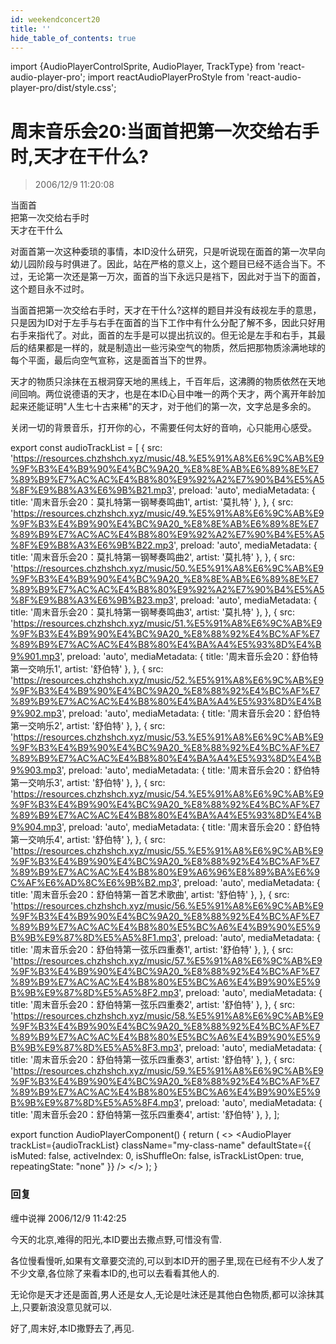 ```yaml
---
id: weekendconcert20
title: ''
hide_table_of_contents: true
---
```


import {AudioPlayerControlSprite, AudioPlayer, TrackType} from 'react-audio-player-pro';
import reactAudioPlayerProStyle from 'react-audio-player-pro/dist/style.css';

# 周末音乐会20:当面首把第一次交给右手时,天才在干什么?

> 2006/12/9 11:20:08

<div style={{color: '#00FF40', fontWeight: 'normal', fontSize: 'xxx-large', lineHeight: '110%', textAlign: 'center', marginBottom: '20px'}}>
当面首
</div>

<div style={{color: '#990033', fontWeight: 'normal', fontSize: 'xxx-large', lineHeight: '110%', textAlign: 'center', marginBottom: '20px'}}>
把第一次交给右手时
</div>

<div style={{color: '#FF0000', fontWeight: 'normal', fontSize: 'xxx-large', lineHeight: '110%', textAlign: 'center', marginBottom: '30px'}}>
天才在干什么
</div>

对面首第一次这种委琐的事情，本ID没什么研究，只是听说现在面首的第一次早向幼儿园阶段与时俱进了。因此，站在严格的意义上，这个题目已经不适合当下。不过，无论第一次还是第一万次，面首的当下永远只是裆下，因此对于当下的面首，这个题目永不过时。

当面首把第一次交给右手时，天才在干什么?这样的题目并没有歧视左手的意思，只是因为ID对于左手与右手在面首的当下工作中有什么分配了解不多，因此只好用右手来指代了。对此，面首的左手是可以提出抗议的。但无论是左手和右手，其最后的结果都是一样的，就是制造出一些污染空气的物质，然后把那物质涂满地球的每个平面，最后向空气宣称，这是面首当下的世界。

天才的物质只涂抹在五根洞穿天地的黑线上，千百年后，这沸腾的物质依然在天地间回响。两位说德语的天才，也是在本ID心目中唯一的两个天才，两个离开年龄加起来还能证明"人生七十古来稀"的天才，对于他们的第一次，文字总是多余的。

关闭一切的背景音乐，打开你的心，不需要任何太好的音响，心只能用心感受。

export const audioTrackList = [
 {
    src: 'https://resources.chzhshch.xyz/music/48.%E5%91%A8%E6%9C%AB%E9%9F%B3%E4%B9%90%E4%BC%9A20_%E8%8E%AB%E6%89%8E%E7%89%B9%E7%AC%AC%E4%B8%80%E9%92%A2%E7%90%B4%E5%A5%8F%E9%B8%A3%E6%9B%B21.mp3',
    preload: 'auto',
    mediaMetadata: {
      title: '周末音乐会20：莫扎特第一钢琴奏鸣曲1',
      artist: '莫扎特'
    },
  },
  {
    src: 'https://resources.chzhshch.xyz/music/49.%E5%91%A8%E6%9C%AB%E9%9F%B3%E4%B9%90%E4%BC%9A20_%E8%8E%AB%E6%89%8E%E7%89%B9%E7%AC%AC%E4%B8%80%E9%92%A2%E7%90%B4%E5%A5%8F%E9%B8%A3%E6%9B%B22.mp3',
    preload: 'auto',
    mediaMetadata: {
      title: '周末音乐会20：莫扎特第一钢琴奏鸣曲2',
      artist: '莫扎特'
    },
  },
  {
    src: 'https://resources.chzhshch.xyz/music/50.%E5%91%A8%E6%9C%AB%E9%9F%B3%E4%B9%90%E4%BC%9A20_%E8%8E%AB%E6%89%8E%E7%89%B9%E7%AC%AC%E4%B8%80%E9%92%A2%E7%90%B4%E5%A5%8F%E9%B8%A3%E6%9B%B23.mp3',
    preload: 'auto',
    mediaMetadata: {
      title: '周末音乐会20：莫扎特第一钢琴奏鸣曲3',
      artist: '莫扎特'
    },
  },
  {
    src: 'https://resources.chzhshch.xyz/music/51.%E5%91%A8%E6%9C%AB%E9%9F%B3%E4%B9%90%E4%BC%9A20_%E8%88%92%E4%BC%AF%E7%89%B9%E7%AC%AC%E4%B8%80%E4%BA%A4%E5%93%8D%E4%B9%901.mp3',
    preload: 'auto',
    mediaMetadata: {
      title: '周末音乐会20：舒伯特第一交响乐1',
      artist: '舒伯特'
    },
  },
  {
    src: 'https://resources.chzhshch.xyz/music/52.%E5%91%A8%E6%9C%AB%E9%9F%B3%E4%B9%90%E4%BC%9A20_%E8%88%92%E4%BC%AF%E7%89%B9%E7%AC%AC%E4%B8%80%E4%BA%A4%E5%93%8D%E4%B9%902.mp3',
    preload: 'auto',
    mediaMetadata: {
      title: '周末音乐会20：舒伯特第一交响乐2',
      artist: '舒伯特'
    },
  },
  {
    src: 'https://resources.chzhshch.xyz/music/53.%E5%91%A8%E6%9C%AB%E9%9F%B3%E4%B9%90%E4%BC%9A20_%E8%88%92%E4%BC%AF%E7%89%B9%E7%AC%AC%E4%B8%80%E4%BA%A4%E5%93%8D%E4%B9%903.mp3',
    preload: 'auto',
    mediaMetadata: {
      title: '周末音乐会20：舒伯特第一交响乐3',
      artist: '舒伯特'
    },
  },
  {
    src: 'https://resources.chzhshch.xyz/music/54.%E5%91%A8%E6%9C%AB%E9%9F%B3%E4%B9%90%E4%BC%9A20_%E8%88%92%E4%BC%AF%E7%89%B9%E7%AC%AC%E4%B8%80%E4%BA%A4%E5%93%8D%E4%B9%904.mp3',
    preload: 'auto',
    mediaMetadata: {
      title: '周末音乐会20：舒伯特第一交响乐4',
      artist: '舒伯特'
    },
  },
  {
    src: 'https://resources.chzhshch.xyz/music/55.%E5%91%A8%E6%9C%AB%E9%9F%B3%E4%B9%90%E4%BC%9A20_%E8%88%92%E4%BC%AF%E7%89%B9%E7%AC%AC%E4%B8%80%E9%A6%96%E8%89%BA%E6%9C%AF%E6%AD%8C%E6%9B%B2.mp3',
    preload: 'auto',
    mediaMetadata: {
      title: '周末音乐会20：舒伯特第一首艺术歌曲',
      artist: '舒伯特'
    },
  },
  {
    src: 'https://resources.chzhshch.xyz/music/56.%E5%91%A8%E6%9C%AB%E9%9F%B3%E4%B9%90%E4%BC%9A20_%E8%88%92%E4%BC%AF%E7%89%B9%E7%AC%AC%E4%B8%80%E5%BC%A6%E4%B9%90%E5%9B%9B%E9%87%8D%E5%A5%8F1.mp3',
    preload: 'auto',
    mediaMetadata: {
      title: '周末音乐会20：舒伯特第一弦乐四重奏1',
      artist: '舒伯特'
    },
  },
  {
    src: 'https://resources.chzhshch.xyz/music/57.%E5%91%A8%E6%9C%AB%E9%9F%B3%E4%B9%90%E4%BC%9A20_%E8%88%92%E4%BC%AF%E7%89%B9%E7%AC%AC%E4%B8%80%E5%BC%A6%E4%B9%90%E5%9B%9B%E9%87%8D%E5%A5%8F2.mp3',
    preload: 'auto',
    mediaMetadata: {
      title: '周末音乐会20：舒伯特第一弦乐四重奏2',
      artist: '舒伯特'
    },
  },
  {
    src: 'https://resources.chzhshch.xyz/music/58.%E5%91%A8%E6%9C%AB%E9%9F%B3%E4%B9%90%E4%BC%9A20_%E8%88%92%E4%BC%AF%E7%89%B9%E7%AC%AC%E4%B8%80%E5%BC%A6%E4%B9%90%E5%9B%9B%E9%87%8D%E5%A5%8F3.mp3',
    preload: 'auto',
    mediaMetadata: {
      title: '周末音乐会20：舒伯特第一弦乐四重奏3',
      artist: '舒伯特'
    },
  },
  {
    src: 'https://resources.chzhshch.xyz/music/59.%E5%91%A8%E6%9C%AB%E9%9F%B3%E4%B9%90%E4%BC%9A20_%E8%88%92%E4%BC%AF%E7%89%B9%E7%AC%AC%E4%B8%80%E5%BC%A6%E4%B9%90%E5%9B%9B%E9%87%8D%E5%A5%8F4.mp3',
    preload: 'auto',
    mediaMetadata: {
      title: '周末音乐会20：舒伯特第一弦乐四重奏4',
      artist: '舒伯特'
    },
  },
];

export function AudioPlayerComponent() {
  return (
    <>
      <AudioPlayerControlSprite/>
      <AudioPlayer
        trackList={audioTrackList}
        className="my-class-name"
        defaultState={{
          isMuted: false,
          activeIndex: 0,
          isShuffleOn: false,
          isTrackListOpen: true,
          repeatingState: "none"
        }}
      />
    </>
  );
}

<AudioPlayerComponent />

### 回复

<div class='blog-comment'>
<span class='blog-comment-chan'>缠中说禅</span> 2006/12/9 11:42:25<br/>

今天的北京,难得的阳光,本ID要出去撒点野,可惜没有雪.

各位慢看慢听,如果有文章要交流的,可以到本ID开的圈子里,现在已经有不少人发了不少文章,各位除了来看本ID的,也可以去看看其他人的.

无论你是天才还是面首,男人还是女人,无论是吐沫还是其他白色物质,都可以涂抹其上,只要新浪没意见就可以.

好了,周末好,本ID撒野去了,再见.
</div>